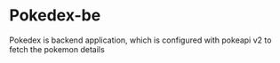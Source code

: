 # Pokedex-be
Pokedex is backend application, which is configured with pokeapi v2 to fetch the pokemon details 
